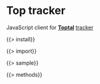 # Top tracker

JavaScript client for **[Toptal](https://www.toptal.com/)** [tracker](https://www.toptal.com/tracker)

{{> install}}

{{> import}}

{{> sample}}

{{> methods}}
